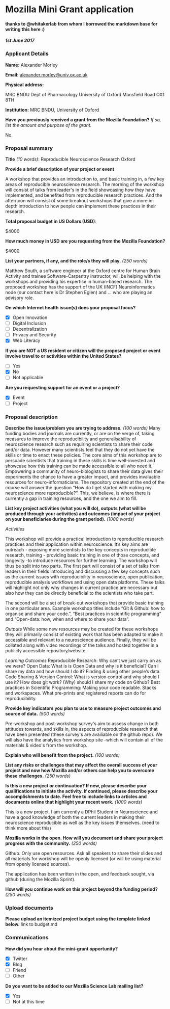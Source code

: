 # Mozilla Mini Grant application
#### thanks to @whitakerlab from whom I borrowed the markdown base for writing this here :)


***1st June 2017***

### Applicant Details

**Name:** Alexander Morley

**Email:** alexander.morley@univ.ox.ac.uk

**Physical address:**

MRC BNDU
Dept of Pharmacology
University of Oxford
Mansfield Road
OX1 8TH

**Institution:** MRC BNDU, University of Oxford

**Have you previously received a grant from the Mozilla Foundation?**
*If so, list the amount and purpose of the grant.*

No.

### Proposal summary

**Title** *(10 words)*: Reproducible Neuroscience Research Oxford

**Provide a brief description of your project or event**

A workshop that provides an introduction to, and basic training in, a few key areas of reproducible neuroscience research. The morning of the workshop will consist of talks from leader's in the field showcasing how they have implemented, and benefited from reproducible research practices. And the afternoon will consist of some breakout workshops that give a more in-depth introduction to how people can implement these practices in their research.


**Total proposal budget in US Dollars (USD)**:

$4000

**How much money in USD are you requesting from the Mozilla Foundation?**

$4000

**List your partners, if any, and the role/s they will play.** *(250 words)*

Matthew South, a software engineer at the Oxford centre for Human Brain Activity and trainee Software-Carpentry instructor, will be helping with the workshops and providing his expertise in human-based research. The proposed workshop has the support of the UK (INCF) Neuroinformatics node (our contact here is Dr Stephen Eglen) and ... who are playing an advisory role.


**On which Internet health issue(s) does your proposal focus?**

- [x] Open Innovation
- [ ] Digital Inclusion
- [ ] Decentralization
- [ ] Privacy and Security
- [x] Web Literacy

**If you are NOT a US resident or citizen will the proposed project or event involve travel to or activities within the United States?**

- [ ] Yes
- [x] No
- [ ] Not applicable

**Are you requesting support for an event or a project?**

- [x] Event
- [ ] Project

### Proposal description

**Describe the issue/problem you are trying to address.** *(100 words)*
Many funding bodies and journals are currently, or are on the verge of, taking measures to improve the reproducibility and generalisability of neuroscience research such as requiring scientists to share their code and/or data. However many scientists feel that they do not yet have the skills or time to enact these policies. The core aims of this workshop are to persuade scientists that training in these skills is time well-invested and showcase how this training can be made accessible to all who need it. Empowering a community of neuro-biologists to share their data gives their experiments the chance to have a greater impact, and provides invaluable resources for neuro-informaticians. The repository created at the end of the course will answer the question “How do I get started with making my neuroscience more reproducible?”. This, we believe, is where there is currently a gap in training resources, and the one we aim to fill. 

**List key project activities (what you will do), outputs (what will be produced through your activities) and outcomes (impact of your project on your beneficiaries during the grant period).** *(1000 words)*

*Activities*

This workshop will provide a practical introduction to reproducible research practices and their application within neuroscience. It’s key aims are outreach - exposing more scientists to the key concepts in reproducible research, training - providing basic training in one of those concepts, and longevity -to introduce resources for further learning. The workshop will thus be split into two parts. The first part will consist of a set of talks from leaders in their fields introducing and discussing a few key concepts such as the current issues with reproducibility in neuroscience, open publication, reproducible analysis workflows and using open data platforms. These talks will highlight not only why changes in current practice are necessary but also how they can be directly beneficial to the scientists who take part. 

The second will be a set of break-out workshops that provide basic training in one particular area. Example workshop titles include “Git & Github: how to organise and share your code.”, “Best practices in scientific programming” and “Open-data: how, when and where to share your data”.

*Outputs*
While some new resources may be created for these workshops they will primarily consist of existing work that has been adapted to make it accessible and relevant to a neuroscience audience. Finally, they will be collated along with video recordings of the talks and hosted together in a publicly accessible repository/website.


*Learning Outcomes*
Reproducible Research: Why can’t we just carry on as we were?
Open Data: What is is Open Data and why is it beneficial? Can I share my data and how should I do it? Finding & using other people’s data.
Code Sharing & Version Control: What is version control and why should I use it? How does git work? (Why) should I share my code on Github?
Best practices in Scientific Programming: Making your code readable. Stacks and workspaces.
What pre-prints and registered reports can do for reproducibility.


**Provide key indicators you plan to use to measure project outcomes and source of data.** *(500 words)*

Pre-workshop and post-workshop survey's aim to assess change in both attitudes towards, and skills in, the aspects of reproducible research that have been presented (these survey's are availiable on the github repo). We will also have the analytics from workshop site -which will contain all of the materials & video's from the workshop. 

**Explain who will benefit from the project.** *(100 words)*



**List any risks or challenges that may affect the overall success of your project and now how Mozilla and/or others can help you to overcome these challenges.** *(250 words)*

**Is this a new project or continuation? If new, please describe your qualifications to initiate the activity. If continued, please describe your accomplishments to date. Feel free to include links to articles and documents online that highlight your recent work.** *(1000 words)*

This is a new project. I am currently a DPhil Student in Neuroscience and have a good knowledge of both the current leaders in making their neuroscience reproducible as well as the key issues themselves. (need to think more about this)

**Mozilla works in the open. How will you document and share your project progress with the community.** *(250 words)*

Github. Only use open resources. Ask all speakers to share their slides and all materials for workshop will be openly licensed (or will be using material from openly licensed sources).

The application has been written in the open, and feedback sought, via github (during the Mozilla Sprint).

**How will you continue work on this project beyond the funding period?** *(250 words)*


### Upload documents

**Please upload an itemized project budget using the template linked below.**
link to budget.md

### Communications

**How did you hear about the mini-grant opportunity?**

- [x] Twitter
- [x] Blog
- [ ] Friend
- [ ] Other

**Do you want to be added to our Mozilla Science Lab mailing list?**

- [x] Yes
- [ ] Not at this time
